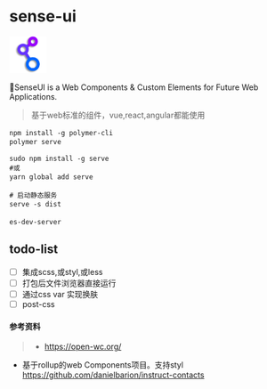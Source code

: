 # sense-ui

<img src="./favicon.png" alt="logo" height="66">

🖖SenseUI is a Web Components &amp; Custom Elements for Future Web Applications.
> 基于web标准的组件，vue,react,angular都能使用


```shell
npm install -g polymer-cli
polymer serve
```

```shell
sudo npm install -g serve
#或
yarn global add serve

# 启动静态服务
serve -s dist 

es-dev-server
```

## todo-list

- [ ] 集成scss,或styl,或less
- [ ] 打包后文件浏览器直接运行
- [ ] 通过css var 实现换肤
- [ ] post-css

#### 参考资料
> - https://open-wc.org/
- 基于rollup的web Components项目。支持styl https://github.com/danielbarion/instruct-contacts